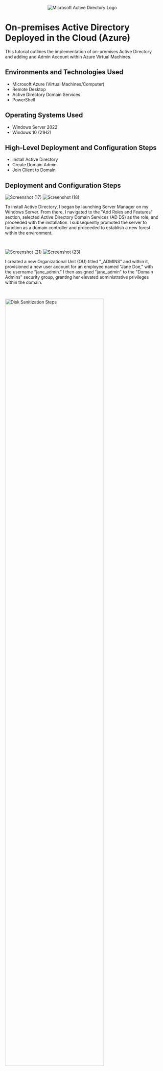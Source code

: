 <p align="center">
<img src="https://i.imgur.com/pU5A58S.png" alt="Microsoft Active Directory Logo"/>
</p>

<h1>On-premises Active Directory Deployed in the Cloud (Azure)</h1>
This tutorial outlines the implementation of on-premises Active Directory and adding and Admin Account within Azure Virtual Machines.<br />




<h2>Environments and Technologies Used</h2>

- Microsoft Azure (Virtual Machines/Computer)
- Remote Desktop
- Active Directory Domain Services
- PowerShell

<h2>Operating Systems Used </h2>

- Windows Server 2022
- Windows 10 (21H2)

<h2>High-Level Deployment and Configuration Steps</h2>

- Install Active Directory
- Create Domain Admin
- Join Client to Domain


<h2>Deployment and Configuration Steps</h2>

![Screenshot (17)](https://github.com/user-attachments/assets/e55731d4-aa9e-4b7e-b9cd-c81454d4ca35) ![Screenshot (18)](https://github.com/user-attachments/assets/ad423f83-a59a-4102-8eb5-fab0af51033f)



<p>
To install Active Directory, I began by launching Server Manager on my Windows Server. From there, I navigated to the "Add Roles and Features" section, selected Active Directory Domain Services (AD DS) as the role, and proceeded with the installation.  I subsequently promoted the server to function as a domain controller and proceeded to establish a new forest within the environment.
</p>
<br />

![Screenshot (21)](https://github.com/user-attachments/assets/60dd7f3a-dc44-4995-a604-9a823a7dd8c6) ![Screenshot (23)](https://github.com/user-attachments/assets/37ba07e0-ed56-43cb-b70c-aa5de988b4f9)


<p>
I created a new Organizational Unit (OU) titled "_ADMINS" and within it, provisioned a new user account for an employee named "Jane Doe," with the username "jane_admin." I then assigned "jane_admin" to the "Domain Admins" security group, granting her elevated administrative privileges within the domain.
</p>
<br />

<p>
<img src="https://i.imgur.com/DJmEXEB.png" height="80%" width="80%" alt="Disk Sanitization Steps"/>
</p>
<p>
Lorem ipsum dolor sit amet, consectetur adipiscing elit, sed do eiusmod tempor incididunt ut labore et dolore magna aliqua. Ut enim ad minim veniam, quis nostrud exercitation ullamco laboris nisi ut aliquip ex ea commodo consequat. Duis aute irure dolor in reprehenderit in voluptate velit esse cillum dolore eu fugiat nulla pariatur.
</p>
<br />
